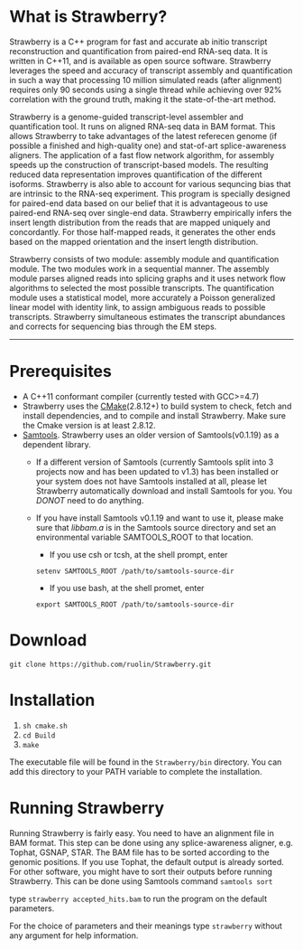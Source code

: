 What is Strawberry?
==================
Strawberry is a C++ program for fast and accurate ab initio transcript reconstruction and quantification from paired-end RNA-seq data. It is written in C++11, and is available as open source software. Strawberry leverages the speed and accuracy of transcript assembly and quantification in such a way that processing 10 million simulated reads (after alignment) requires only 90 seconds using a single thread while achieving over 92% correlation with the ground truth, making it the state-of-the-art method.

Strawberry is a genome-guided transcript-level assembler and quantification tool. It runs on aligned RNA-seq data in BAM format. This allows Strawberry to take advantages of the latest referecen genome (if possible a finished and high-quality one) and stat-of-art splice-awareness aligners. The application of a fast flow network algorithm, for assembly speeds up the construction of transcript-based models. The resulting reduced data representation improves quantification of the different isoforms. Strawberry is also able to account for various sequncing bias that are intrinsic to the RNA-seq experiment. This program is specially designed for paired-end data based on our belief that it is advantageous to use paired-end RNA-seq over single-end data. Strawberry empirically infers the insert length distribution from the reads that are mapped uniquely and concordantly. For those half-mapped reads, it generates the other ends based on the mapped orientation and the insert length distribution. 

Strawberry consists of two module: assembly module and quantification module. The two modules work in a sequential manner. The assembly module parses aligned reads into splicing graphs and it uses network flow algorithms to selected the most possible transcripts. The quantification module uses a statistical model, more accurately a Poisson generalized linear model with identity link, to assign ambiguous reads to possible transcripts. Strawberry simultaneous estimates the transcript abundances and corrects for sequencing bias through the EM steps. 
<hr />

Prerequisites
===================
* A C++11 conformant compiler (currently tested with GCC>=4.7)
* Strawberry uses the [CMake](https://cmake.org/)(2.8.12+) to build system to check, fetch and install dependencies, and to compile and install Strawberry. Make sure the Cmake version is at least 2.8.12. 
* [Samtools](http://samtools.sourceforge.net/). Strawberry uses an older version of Samtools(v0.1.19) as a dependent library.   
  * If a different version of Samtools (currently Samtools split into 3 projects now and has been updated to v1.3) has been installed or your system does not have Samtools installed at all, please let Strawberry automatically download and install Samtools for you. You *DONOT* need to do anything.
  * If you have install Samtools v0.1.19 and want to use it, please make sure that *libbam.a* is in the Samtools source directory and set an environmental variable SAMTOOLS_ROOT to that location. 
    
    * If you use csh or tcsh, at the shell prompt, enter 
      
     `setenv SAMTOOLS_ROOT /path/to/samtools-source-dir`
    * If you use bash, at the shell promet, enter 
    
     `export SAMTOOLS_ROOT /path/to/samtools-source-dir`

Download
========

`git clone https://github.com/ruolin/Strawberry.git`

Installation
============
1. `sh cmake.sh`
2. `cd Build`
3. `make`

The executable file will be found in the `Strawberry/bin` directory. 
You can add this directory to your PATH variable to complete the installation. 

Running Strawberry
==================

Running Strawberry is fairly easy. You need to have an alignment file in BAM format. This step can be done using any splice-awareness aligner, e.g. Tophat, GSNAP, STAR. The BAM file has to be sorted according to the genomic positions. If you use Tophat, the default output is already sorted. For other software, you might have to sort their outputs before running Strawberry. This can be done using Samtools command `samtools sort`

type  `strawberry accepted_hits.bam` to run the program on the default parameters. 

For the choice of parameters and their meanings type `strawberry` without any argument for help information. 








